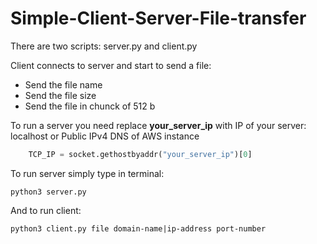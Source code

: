 # Simple-Client-Server-File-transfer

There are two scripts: server.py and client.py

Client connects to server and start to send a file:

+ Send the file name
+ Send the file size
+ Send the file in chunck of 512 b

To run a server you need replace **your_server_ip** with IP of your server: localhost or Public IPv4 DNS of AWS instance

```python
    TCP_IP = socket.gethostbyaddr("your_server_ip")[0]
```

To run server simply type in terminal:

```
python3 server.py
```

And to run client:

```
python3 client.py file domain-name|ip-address port-number
```
